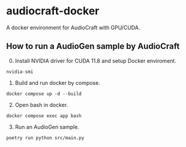 # audiocraft-docker
A docker environment for AudioCraft with GPU/CUDA.

## How to run a AudioGen sample by AudioCraft

0. Install NVIDIA driver for CUDA 11.8 and setup Docker enviroment.

```shell
nvidia-smi
```

1. Build and run docker by compose.

```shell
docker compose up -d --build
```

2. Open bash in docker.

```shell
docker compose exec app bash
```

3. Run an AudioGen sample.

```shell
poetry run python src/main.py
```